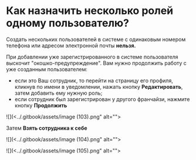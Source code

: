 # Как назначить несколько ролей одному пользователю?

Создать нескольких пользователей в системе с одинаковым номером телефона или адресом электронной почты **нельзя.**&#x20;

При добавлении уже зарегистрированного в системе пользователя выскочит "окошко-предупреждение". Вам нужно продолжить работу с уже созданным пользователем:

* если это Ваш сотрудник, то перейти на страницу его профиля, кликнув по имени в уведомлении, нажать кнопку **Редактировать**, затем добавить ему нужную роль;
* если сотрудник был зарегистрирован у другого франчайзи, нажмите кнопку **Продолжить**

![](<../.gitbook/assets/image (103).png" alt=""><figcaption></figcaption></figure>

Затем **Взять сотрудника к себе**

![](<../.gitbook/assets/image (104).png" alt=""><figcaption></figcaption></figure>

![](<../.gitbook/assets/image (105).png" alt=""><figcaption></figcaption></figure>
